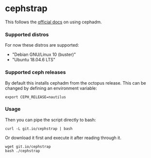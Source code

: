 # cephstrap

This follows the 
[official docs](https://docs.ceph.com/en/pacific/cephadm/install/#install-cephadm)
on using cephadm.

### Supported distros

For now these distros are supported:

 * "Debian GNU/Linux 10 (buster)"
 * "Ubuntu 18.04.6 LTS"

### Supported ceph releases

By default this installs cephadm from the octopus release. This can be changed by defining an environment variable:

```
export CEPH_RELEASE=nautilus
```

### Usage

Then you can pipe the script directly to bash:

```
curl -L git.io/cephstrap | bash
```

Or download it first and execute it after reading through it.

```
wget git.io/cephstrap
bash ./cephstrap
```
